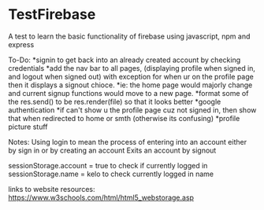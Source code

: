 # TestFirebase
A test to learn the basic functionality of firebase using javascript, npm and express

To-Do:
*signin to get back into an already created account by checking credentials
*add the nav bar to all pages, (displaying profile when signed in, and logout when signed out) with exception for when ur on the profile page then it displays a signout chioce.
*ie: the home page would majorly change and current signup functions would move to a new page.
*format some of the res.send() to be res.render(file) so that it looks better
*google authentication
*if can't show u the profile page cuz not signed in, then show that when redirected to home or smth (otherwise its confusing)
*profile picture stuff

Notes:
Using login to mean the process of entering into an account either by sign in or by creating an account
Exits an account by signout

sessionStorage.account = true to check if currently logged in
sessionStorage.name = kelo to check currently logged in name

links to website resources:
https://www.w3schools.com/html/html5_webstorage.asp
